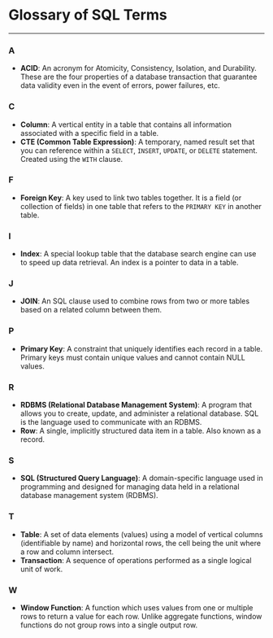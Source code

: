 # Glossary of SQL Terms

---

### A

*   **ACID**: An acronym for Atomicity, Consistency, Isolation, and Durability. These are the four properties of a database transaction that guarantee data validity even in the event of errors, power failures, etc.

### C

*   **Column**: A vertical entity in a table that contains all information associated with a specific field in a table.
*   **CTE (Common Table Expression)**: A temporary, named result set that you can reference within a `SELECT`, `INSERT`, `UPDATE`, or `DELETE` statement. Created using the `WITH` clause.

### F

*   **Foreign Key**: A key used to link two tables together. It is a field (or collection of fields) in one table that refers to the `PRIMARY KEY` in another table.

### I

*   **Index**: A special lookup table that the database search engine can use to speed up data retrieval. An index is a pointer to data in a table.

### J

*   **JOIN**: An SQL clause used to combine rows from two or more tables based on a related column between them.

### P

*   **Primary Key**: A constraint that uniquely identifies each record in a table. Primary keys must contain unique values and cannot contain NULL values.

### R

*   **RDBMS (Relational Database Management System)**: A program that allows you to create, update, and administer a relational database. SQL is the language used to communicate with an RDBMS.
*   **Row**: A single, implicitly structured data item in a table. Also known as a record.

### S

*   **SQL (Structured Query Language)**: A domain-specific language used in programming and designed for managing data held in a relational database management system (RDBMS).

### T

*   **Table**: A set of data elements (values) using a model of vertical columns (identifiable by name) and horizontal rows, the cell being the unit where a row and column intersect.
*   **Transaction**: A sequence of operations performed as a single logical unit of work.

### W

*   **Window Function**: A function which uses values from one or multiple rows to return a value for each row. Unlike aggregate functions, window functions do not group rows into a single output row.
